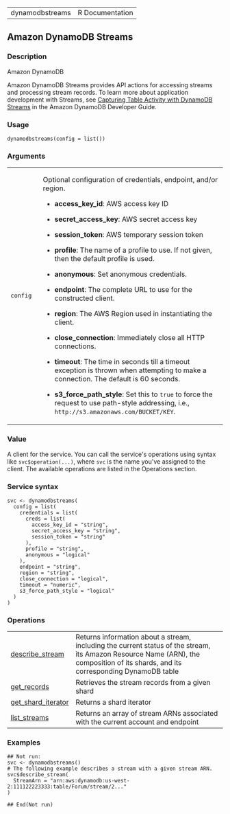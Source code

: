 <table style="width: 100%;">
<tbody>
<tr class="odd">
<td>dynamodbstreams</td>
<td style="text-align: right;">R Documentation</td>
</tr>
</tbody>
</table>

## Amazon DynamoDB Streams

### Description

Amazon DynamoDB

Amazon DynamoDB Streams provides API actions for accessing streams and
processing stream records. To learn more about application development
with Streams, see [Capturing Table Activity with DynamoDB
Streams](https://docs.aws.amazon.com/amazondynamodb/latest/developerguide/Streams.html)
in the Amazon DynamoDB Developer Guide.

### Usage

    dynamodbstreams(config = list())

### Arguments

<table>
<colgroup>
<col style="width: 15%" />
<col style="width: 85%" />
</colgroup>
<tbody>
<tr class="odd">
<td><code id="dynamodbstreams_:_config">config</code></td>
<td><p>Optional configuration of credentials, endpoint, and/or
region.</p>
<ul>
<li><p><strong>access_key_id</strong>: AWS access key ID</p></li>
<li><p><strong>secret_access_key</strong>: AWS secret access
key</p></li>
<li><p><strong>session_token</strong>: AWS temporary session
token</p></li>
<li><p><strong>profile</strong>: The name of a profile to use. If not
given, then the default profile is used.</p></li>
<li><p><strong>anonymous</strong>: Set anonymous credentials.</p></li>
<li><p><strong>endpoint</strong>: The complete URL to use for the
constructed client.</p></li>
<li><p><strong>region</strong>: The AWS Region used in instantiating the
client.</p></li>
<li><p><strong>close_connection</strong>: Immediately close all HTTP
connections.</p></li>
<li><p><strong>timeout</strong>: The time in seconds till a timeout
exception is thrown when attempting to make a connection. The default is
60 seconds.</p></li>
<li><p><strong>s3_force_path_style</strong>: Set this to
<code>true</code> to force the request to use path-style addressing,
i.e., <code
style="white-space: pre;">⁠http://s3.amazonaws.com/BUCKET/KEY⁠</code>.</p></li>
</ul></td>
</tr>
</tbody>
</table>

### Value

A client for the service. You can call the service's operations using
syntax like `svc$operation(...)`, where `svc` is the name you've
assigned to the client. The available operations are listed in the
Operations section.

### Service syntax

    svc <- dynamodbstreams(
      config = list(
        credentials = list(
          creds = list(
            access_key_id = "string",
            secret_access_key = "string",
            session_token = "string"
          ),
          profile = "string",
          anonymous = "logical"
        ),
        endpoint = "string",
        region = "string",
        close_connection = "logical",
        timeout = "numeric",
        s3_force_path_style = "logical"
      )
    )

### Operations

<table>
<tbody>
<tr class="odd">
<td style="text-align: left;"><a href="../dynamodbstreams_describe_stream/"> describe_stream </a></td>
<td style="text-align: left;">Returns information about a stream,
including the current status of the stream, its Amazon Resource Name
(ARN), the composition of its shards, and its corresponding DynamoDB
table</td>
</tr>
<tr class="even">
<td style="text-align: left;"><a href="../dynamodbstreams_get_records/"> get_records </a></td>
<td style="text-align: left;">Retrieves the stream records from a given
shard</td>
</tr>
<tr class="odd">
<td style="text-align: left;"><a href="../dynamodbstreams_get_shard_iterator/"> get_shard_iterator </a></td>
<td style="text-align: left;">Returns a shard iterator</td>
</tr>
<tr class="even">
<td style="text-align: left;"><a href="../dynamodbstreams_list_streams/"> list_streams </a></td>
<td style="text-align: left;">Returns an array of stream ARNs associated
with the current account and endpoint</td>
</tr>
</tbody>
</table>

### Examples

    ## Not run: 
    svc <- dynamodbstreams()
    # The following example describes a stream with a given stream ARN.
    svc$describe_stream(
      StreamArn = "arn:aws:dynamodb:us-west-2:111122223333:table/Forum/stream/2..."
    )

    ## End(Not run)
